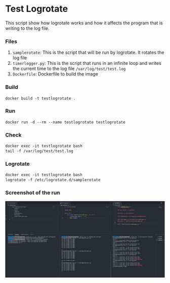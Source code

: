 # Test Logrotate

This script show how logrotate works and how it affects the program that is writing to the log file.

### Files

1. `samplerotate`: This is the script that will be run by logrotate. It rotates the log file
2. `timerlogger.py`: This is the script that runs in an infinite loop and writes the current time to the log file `/var/log/test/test.log`
3. `Dockerfile`: Dockerfile to build the image

### Build

```
docker build -t testlogrotate .
```

### Run

```
docker run -d --rm --name testlogrotate testlogrotate
```

### Check

```
docker exec -it testlogrotate bash
tail -f /var/log/test/test.log
```

### Logrotate

```
docker exec -it testlogrotate bash
logrotate -f /etc/logrotate.d/samplerotate
```

### Screenshot of the run

![Screenshot](RunScreenshot.png)
